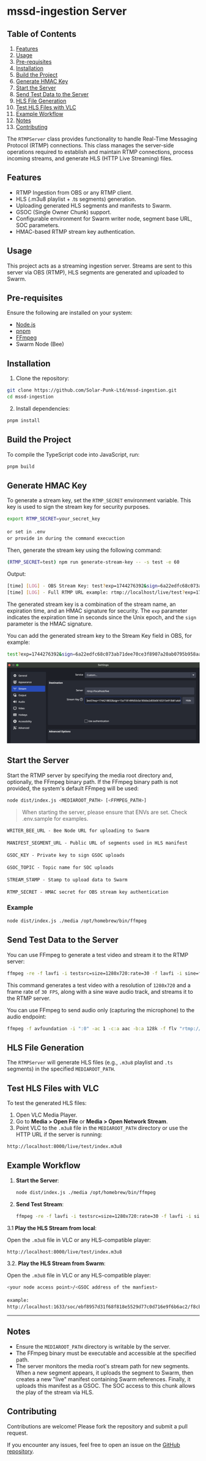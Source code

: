 # mssd-ingestion Server

## Table of Contents

1. [Features](#features)
2. [Usage](#usage)
3. [Pre-requisites](#pre-requisites)
4. [Installation](#installation)
5. [Build the Project](#build-the-project)
6. [Generate HMAC Key](#generate-hmac-key)
7. [Start the Server](#start-the-server)
8. [Send Test Data to the Server](#send-test-data-to-the-server)
9. [HLS File Generation](#hls-file-generation)
10. [Test HLS Files with VLC](#test-hls-files-with-vlc)
11. [Example Workflow](#example-workflow)
12. [Notes](#notes)
13. [Contributing](#contributing)

The `RTMPServer` class provides functionality to handle Real-Time Messaging Protocol (RTMP) connections. This class
manages the server-side operations required to establish and maintain RTMP connections, process incoming streams, and
generate HLS (HTTP Live Streaming) files.

## Features

- RTMP Ingestion from OBS or any RTMP client.
- HLS (.m3u8 playlist + .ts segments) generation.
- Uploading generated HLS segments and manifests to Swarm.
- GSOC (Single Owner Chunk) support.
- Configurable environment for Swarm writer node, segment base URL, SOC parameters.
- HMAC-based RTMP stream key authentication.

## Usage

This project acts as a streaming ingestion server. Streams are sent to this server via OBS (RTMP), HLS segments are
generated and uploaded to Swarm.

## Pre-requisites

Ensure the following are installed on your system:

- [Node.js](https://nodejs.org/)
- [pnpm](https://pnpm.io/)
- [FFmpeg](https://ffmpeg.org/)
- Swarm Node (Bee)

## Installation

1. Clone the repository:

```bash
git clone https://github.com/Solar-Punk-Ltd/mssd-ingestion.git
cd mssd-ingestion
```

2. Install dependencies:

```bash
pnpm install
```

## Build the Project

To compile the TypeScript code into JavaScript, run:

```bash
pnpm build
```

## Generate HMAC Key

To generate a stream key, set the `RTMP_SECRET` environment variable. This key is used to sign the stream key for
security purposes.

```bash
export RTMP_SECRET=your_secret_key

or set in .env
or provide in during the command execuction
```

Then, generate the stream key using the following command:

```bash
(RTMP_SECRET=test) npm run generate-stream-key -- -s test -e 60
```

Output:

```bash
[time] [LOG] - OBS Stream Key: test?exp=1744276392&sign=6a22edfc68c073ab71dee70ce3f8907a20ab0795b958aa67499840e6483a80ab
[time] [LOG] - Full RTMP URL example: rtmp://localhost/live/test?exp=1744276392&sign=6a22edfc68c073ab71dee70ce3f8907a20ab0795b958aa67499840e6483a80ab
```

The generated stream key is a combination of the stream name, an expiration time, and an HMAC signature for security.
The `exp` parameter indicates the expiration time in seconds since the Unix epoch, and the `sign` parameter is the HMAC
signature.

You can add the generated stream key to the Stream Key field in OBS, for example:

```bash
test?exp=1744276392&sign=6a22edfc68c073ab71dee70ce3f8907a20ab0795b958aa67499840e6483a80ab
```

![OBS settings](./assets/obs.png)

## Start the Server

Start the RTMP server by specifying the media root directory and, optionally, the FFmpeg binary path. If the FFmpeg
binary path is not provided, the system's default FFmpeg will be used:

```bash
node dist/index.js <MEDIAROOT_PATH> [<FFMPEG_PATH>]
```

> When starting the server, please ensure that ENVs are set. Check .env.sample for examples.

```
WRITER_BEE_URL - Bee Node URL for uploading to Swarm

MANIFEST_SEGMENT_URL - Public URL of segments used in HLS manifest

GSOC_KEY - Private key to sign GSOC uploads

GSOC_TOPIC - Topic name for SOC uploads

STREAM_STAMP - Stamp to upload data to Swarm

RTMP_SECRET - HMAC secret for OBS stream key authentication
```

### Example

```bash
node dist/index.js ./media /opt/homebrew/bin/ffmpeg
```

## Send Test Data to the Server

You can use FFmpeg to generate a test video and stream it to the RTMP server:

```bash
ffmpeg -re -f lavfi -i testsrc=size=1280x720:rate=30 -f lavfi -i sine=frequency=1000 -c:v libx264 -preset veryfast -b:v 1500k -g 50 -c:a aac -b:a 128k -ar 44100 -f flv rtmp://localhost/live/test5?exp=1744219929&sign=c817ddc03ba825b9d0b5b64f6ca77f118d46ebf0bdc7e75743697d9421c5a340
```

This command generates a test video with a resolution of `1280x720` and a frame rate of `30 FPS`, along with a sine wave
audio track, and streams it to the RTMP server.

You can use FFmpeg to send audio only (capturing the microphone) to the audio endpoint:

```bash
ffmpeg -f avfoundation -i ":0" -ac 1 -c:a aac -b:a 128k -f flv "rtmp://localhost:1935/audio/test?exp=1749088934&sign=05f06de6b69481d6d493a7d1f1fdbc44d3346f14f4c26140a70e425898b0af75"
```

## HLS File Generation

The `RTMPServer` will generate HLS files (e.g., `.m3u8` playlist and `.ts` segments) in the specified `MEDIAROOT_PATH`.

## Test HLS Files with VLC

To test the generated HLS files:

1. Open VLC Media Player.
2. Go to **Media > Open File** or **Media > Open Network Stream**.
3. Point VLC to the `.m3u8` file in the `MEDIAROOT_PATH` directory or use the HTTP URL if the server is running:

```bash
http://localhost:8000/live/test/index.m3u8
```

## Example Workflow

1. **Start the Server**:

   ```bash
   node dist/index.js ./media /opt/homebrew/bin/ffmpeg
   ```

2. **Send Test Stream**:

   ```bash
   ffmpeg -re -f lavfi -i testsrc=size=1280x720:rate=30 -f lavfi -i sine=frequency=1000 -c:v libx264 -preset veryfast -b:v 1500k -g 50 -c:a aac -b:a 128k -ar 44100 -f flv rtmp://localhost/live/test
   ```

3.1 **Play the HLS Stream from local**:

Open the `.m3u8` file in VLC or any HLS-compatible player:

```bash
http://localhost:8000/live/test/index.m3u8
```

3.2. **Play the HLS Stream from Swarm**:

Open the `.m3u8` file in VLC or any HLS-compatible player:

```bash
<your node access point>/<GSOC address of the manfiest>

example:
http://localhost:1633/soc/ebf8957d31f68f818e5529d77c0d716e9f6b6ac2/f8cbe31d56e6ce17d06ac0ecbcafac0889c78827c6997053dd9e555ad1dae864
```

---

## Notes

- Ensure the `MEDIAROOT_PATH` directory is writable by the server.
- The FFmpeg binary must be executable and accessible at the specified path.
- The server monitors the media root's stream path for new segments. When a new segment appears, it uploads the segment
  to Swarm, then creates a new "live" manifest containing Swarm references. Finally, it uploads this manifest as a GSOC.
  The SOC access to this chunk allows the play of the stream via HLS.

## Contributing

Contributions are welcome! Please fork the repository and submit a pull request.

If you encounter any issues, feel free to open an issue on the
[GitHub repository](https://github.com/Solar-Punk-Ltd/mssd-ingestion).
